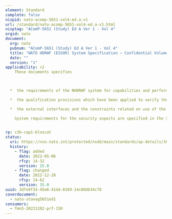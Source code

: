 ```yaml
---
element: Standard
complete: false
nispid: nato-acomp-5651-vol4-ed.a-v1
url: /standard/nato-acomp-5651-vol4-ed.a-v1.html
nisptag: "AComP-5651 (Study) Ed A Ver 1 - Vol 4"
orgid: nato
document:
  org: nato
  pubnum: "AComP-5651 (Study) Ed A Ver 1 - Vol 4"
  title: "NATO HDRWF (ESSOR) System Specification – Confidential Volume"
  date: ""
  version: "1"
applicability: >2
    These documents specifies 

  

  *  the requirements of the NHDRWF system for capabilities and performances

  *  the qualification provisions which have been applied to verify them.

  *  the external interfaces and the constraints related on use of the system. Performances requirements are specified in the restricted volumes

    System requirements for the security aspects are specified in the Security Target Volume

  
rp: c3b-cap1-bloscat
status:
  uri: https://nso.nato.int/protected/nsdd/main/standards/ap-details/3013/EN
  history: 
    - flag: added
      date: 2022-05-06
      rfcp: 14-32
      version: 15.0
    - flag: changed
      date: 2022-12-20
      rfcp: 14-62
      version: 15.0
uuid: 3dfe9f33-45e6-41dd-8169-14c80db34cf8
coverdocument:
  - nato-stanag5651ed1
consumers:
  - fmn5-20221202-prf-150
---
```

